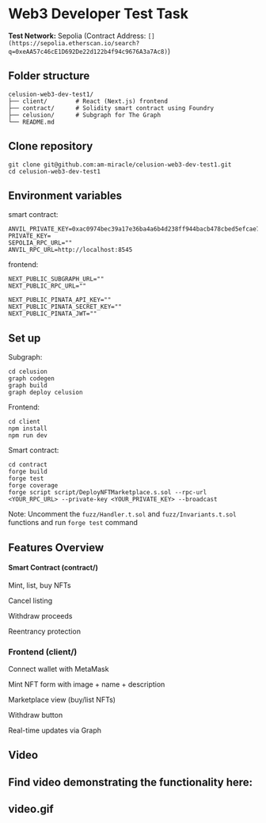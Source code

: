 # Web3 Developer Test Task


**Test Network:** Sepolia (Contract Address: `[](https://sepolia.etherscan.io/search?q=0xeAA57c46cE1D692De22d122b4f94c9676A3a7Ac8)`)

## Folder structure
```
celusion-web3-dev-test1/
├── client/        # React (Next.js) frontend
├── contract/      # Solidity smart contract using Foundry
├── celusion/      # Subgraph for The Graph
└── README.md
```

## Clone repository
```
git clone git@github.com:am-miracle/celusion-web3-dev-test1.git
cd celusion-web3-dev-test1
```

## Environment variables

smart contract:
```
ANVIL_PRIVATE_KEY=0xac0974bec39a17e36ba4a6b4d238ff944bacb478cbed5efcae784d7bf4f2ff80
PRIVATE_KEY=
SEPOLIA_RPC_URL=""
ANVIL_RPC_URL=http://localhost:8545

```

frontend:
```
NEXT_PUBLIC_SUBGRAPH_URL=""
NEXT_PUBLIC_RPC_URL=""

NEXT_PUBLIC_PINATA_API_KEY=""
NEXT_PUBLIC_PINATA_SECRET_KEY=""
NEXT_PUBLIC_PINATA_JWT=""
```

## Set up

Subgraph:
```
cd celusion
graph codegen
graph build
graph deploy celusion
```

Frontend:
```
cd client
npm install
npm run dev
```

Smart contract:
```
cd contract
forge build
forge test
forge coverage
forge script script/DeployNFTMarketplace.s.sol --rpc-url <YOUR_RPC_URL> --private-key <YOUR_PRIVATE_KEY> --broadcast
```
Note: Uncomment the `fuzz/Handler.t.sol` and `fuzz/Invariants.t.sol` functions and run `forge test` command

## Features Overview
#### Smart Contract (contract/)
Mint, list, buy NFTs

Cancel listing

Withdraw proceeds

Reentrancy protection

### Frontend (client/)
Connect wallet with MetaMask

Mint NFT form with image + name + description

Marketplace view (buy/list NFTs)

Withdraw button

Real-time updates via Graph


## Video
Find video demonstrating the functionality here:
---
video.gif
---
